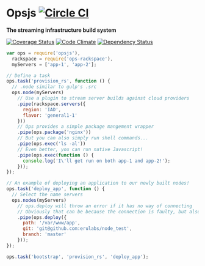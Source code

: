 # Opsjs [![Circle CI](https://circleci.com/gh/erulabs/opsjs/tree/master.png)](https://circleci.com/gh/erulabs/opsjs/tree/master)
**The streaming infrastructure build system**

[![Coverage Status](https://coveralls.io/repos/erulabs/opsjs/badge.svg?branch=master)](https://coveralls.io/r/erulabs/opsjs?branch=master) [![Code Climate](https://codeclimate.com/github/erulabs/opsjs/badges/gpa.svg)](https://codeclimate.com/github/erulabs/opsjs) [![Dependency Status](https://gemnasium.com/erulabs/opsjs.svg)](https://gemnasium.com/erulabs/opsjs)

```javascript
var ops = require('opsjs'),
  rackspace = require('ops-rackspace'),
  myServers = ['app-1', 'app-2'];

// Define a task
ops.task('provision_rs', function () {
  // .node similar to gulp's .src
  ops.node(myServers)
    // Use a plugin to stream server builds against cloud providers
    .pipe(rackspace.servers({
      region: 'IAD',
      flavor: 'general1-1'
    }))
    // Ops provides a simple package mangement wrapper
    .pipe(ops.package('nginx'))
    // But you can also simply run shell commands...
    .pipe(ops.exec('ls -al'))
    // Even better, you can run native Javascript!
    .pipe(ops.exec(function () {
      console.log('I\'ll get run on both app-1 and app-2!');
    }));
});

// An example of deploying an application to our newly built nodes!
ops.task('deploy_app', function () {
  // Select the name servers
  ops.nodes(myServers)
    // ops.deploy will throw an error if it has no way of connecting
    // Obviously that can be because the connection is faulty, but also if the node hasnt been provisioned yet.
    .pipe(ops.deploy({
      path: '/var/www/app',
      git: 'git@github.com:erulabs/node_test',
      branch: 'master'
    }));
});

ops.task('bootstrap', 'provision_rs', 'deploy_app');
```
